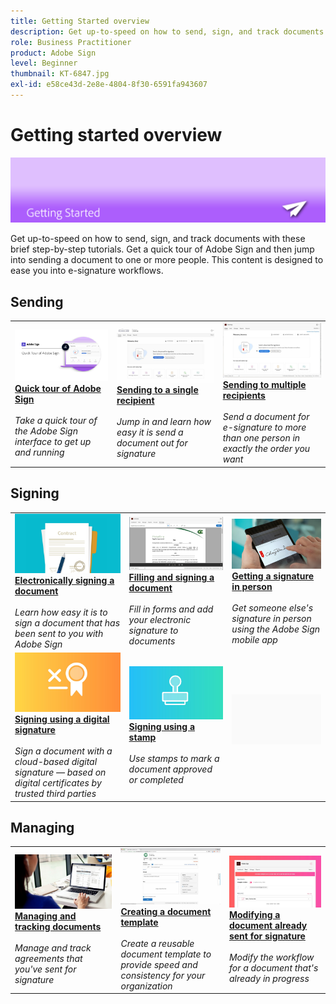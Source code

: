 ```yaml
---
title: Getting Started overview
description: Get up-to-speed on how to send, sign, and track documents with these brief step-by-step tutorials
role: Business Practitioner
product: Adobe Sign
level: Beginner
thumbnail: KT-6847.jpg
exl-id: e58ce43d-2e8e-4804-8f30-6591fa943607
---
```

# Getting started overview

![Sign Getting Started Image](../assets/Hero-GettingStarted.png)

Get up-to-speed on how to send, sign, and track documents with these brief step-by-step tutorials. Get a quick tour of Adobe Sign and then jump into sending a document to one or more people. This content is designed to ease you into e-signature workflows.

## Sending

<table style="table-layout:fixed">
<tr>
 <td>
    <a href="quick-tour.md">
      <img alt="Quick tour of Adobe Sign" src="../assets/Quick-Tour.png" />
    </a>
    <div>
    <a href="quick-tour.md"><strong>Quick tour of Adobe Sign</strong></a>
    </div>
    <br>
    <em>Take a quick tour of the Adobe Sign interface to get up and running</em>
  </td>
  <td>
    <a href="send-to-single-recipient.md">
      <img alt="Sending to single recipient" src="../assets/Send-to-single-recipient.png" />
    </a>
    <div>
    <a href="send-to-single-recipient.md"><strong>Sending to a single recipient</strong></a>
    </div>
    <br>
    <em>Jump in and learn how easy it is send a document out for signature</em>
  </td>
  <td>
    <a href="send-to-multiple-recipients.md">
      <img alt="Sending to multiple recipients" src="../assets/Sending-to-multiple-recipients.png" />
    </a>
    <div>
    <a href="send-to-multiple-recipients.md"><strong>Sending to multiple recipients</strong></a>
    </div>
    <br>
    <em>Send a document for e-signature to more than one person in exactly the order you want</em>
  </td>
</tr>
</table>

## Signing

<table style="table-layout:fixed">
<tr>
  <td>
    <a href="electronically-sign-a-document.md">
      <img alt="Electronically signing a document" src="../assets/Electronically-sign.png" />
    </a>
    <div>
    <a href="electronically-sign-a-document.md"><strong>Electronically signing a document</strong></a>
    </div>
    <br>
    <em>Learn how easy it is to sign a document that has been sent to you with Adobe Sign</em>
  </td>
  <td>
    <a href="fill-and-sign.md">
      <img alt="Filling and signing a document" src="../assets/FillandSign.png" />
    </a>
    <div>
    <a href="fill-and-sign.md"><strong>Filling and signing a document</strong></a>
    </div>
    <br>
    <em>Fill in forms and add your electronic signature to documents</em>
  </td>
  <td>
    <a href="sign-in-person.md">
      <img alt="Getting a signature in person" src="../assets/In-person.png" />
    </a>
    <div>
    <a href="sign-in-person.md"><strong>Getting a signature in person</strong></a>
    </div>
    <br>
    <em>Get someone else's signature in person using the Adobe Sign mobile app</em>
  </td>
</tr>
<tr>
  <td>
    <a href="sign-with-a-digital-signature.md">
      <img alt="Signing using a digital signature" src="../assets/Digital-Signature.png" />
    </a>
    <div>
    <a href="sign-with-a-digital-signature.md"><strong>Signing using a digital signature</strong></a>
    </div>
    <br>
    <em>Sign a document with a cloud-based digital signature — based on digital certificates by trusted third parties</em>
  </td>
  <td>
    <a href="sign-with-a-stamp.md">
      <img alt="Signing using a stamp" src="../assets/Stamp.png" />
    </a>
    <div>
    <a href="sign-with-a-stamp.md"><strong>Signing using a stamp</strong></a>
    </div>
    <br>
    <em>Use stamps to mark a document approved or completed</em>
  </td> 
  <td>
    <img alt="Spacer" src="../assets/Grayspacer.png" />
    <div>
    <br>
  </td>
</tr>  
</table>

## Managing

<table style="table-layout:fixed">
<tr>
  <td>
    <a href="manage-and-track.md">
      <img alt="Managing and tracking documents" src="../assets/Managing.png" />
    </a>
    <div>
    <a href="manage-and-track.md"><strong>Managing and tracking documents</strong></a>
    </div>
    <br>
    <em>Manage and track agreements that you've sent for signature</em>
  </td>
  <td>
    <a href="../sign-advanced-users/create-a-template.md">
      <img alt="Creating a document template" src="../assets/Template.png" />
    </a>
    <div>
    <a href="../sign-advanced-users/create-a-template.md"><strong>Creating a document template</strong></a>
    </div>
    <br>
    <em>Create a reusable document template to provide speed and consistency for your organization</em>
  </td>
  <td>
    <a href="modify-in-flight.md">
      <img alt="Modifying a document already sent for signature" src="../assets/Modifying-sending.png" />
    </a>
    <div>
    <a href="modify-in-flight.md"><strong>Modifying a document already sent for signature</strong></a>
    </div>
    <br>
    <em>Modify the workflow for a document that's already in progress</em>
  </td>
</tr>
</table>
